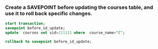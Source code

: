 ###  Create a SAVEPOINT before updating the courses table, and use it to roll back specific changes.

```sql
start transaction;
savepoint before_id_update;
update  courses set sid=111111 where  course_name="C";

rollback to savepoint before_id_update;
```

